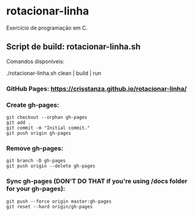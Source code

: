 # rotacionar-linha

Exercício de programação em C.



## Script de build: rotacionar-linha.sh

Comandos dispon&iacute;veis:

   ./rotacionar-linha.sh clean | build | run



### GitHub Pages: https://crisstanza.github.io/rotacionar-linha/



### Create gh-pages:

```
git checkout --orphan gh-pages
git add .
git commit -m "Initial commit."
git push origin gh-pages
```



### Remove gh-pages:

```
git branch -D gh-pages
git push origin --delete gh-pages
```



### Sync gh-pages (DON'T DO THAT if you're using /docs folder for your gh-pages):

```
git push --force origin master:gh-pages
git reset --hard origin/gh-pages
```

